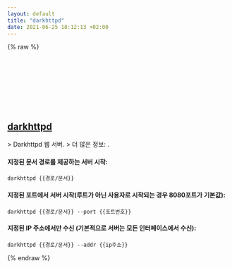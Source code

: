 ```yaml
---
layout: default
title: "darkhttpd"
date: 2021-06-25 18:12:13 +02:00
---
```

{% raw %}
<h2 id="darkhttpd">
  <a href="/ko/common/darkhttpd.html">darkhttpd</a> <a href="#darkhttpd"><svg class="icon">
    <use href="/assets/images/unicode_sprite.svg#link" />
  </svg></a>
</h2>
> Darkhttpd 웹 서버.
> 더 많은 정보: <https://unix4lyfe.org/darkhttpd>.

#### 지정된 문서 경로를 제공하는 서버 시작:
```shell
darkhttpd {{경로/문서}}
```
#### 지정된 포트에서 서버 시작(루트가 아닌 사용자로 시작되는 경우 8080포트가 기본값):
```shell
darkhttpd {{경로/문서}} --port {{포트번호}}
```
#### 지정된 IP 주소에서만 수신 (기본적으로 서버는 모든 인터페이스에서 수신):
```shell
darkhttpd {{경로/문서}} --addr {{ip주소}}
```
{% endraw %}